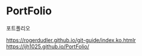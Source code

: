 # PortFolio
포트폴리오

https://rogerdudler.github.io/git-guide/index.ko.htmlr<br>
https://ijh1025.github.io/PortFolio/
